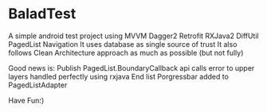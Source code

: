 # BaladTest
A simple android test project using MVVM Dagger2 Retrofit RXJava2 DiffUtil PagedList Navigation
It uses database as single source of trust
It also follows Clean Architecture approach as much as possible (but not fully)

Good news is:
    Publish PagedList.BoundaryCallback api calls error to upper layers handled perfectly using rxjava
    End list Porgressbar added to PagedListAdapter
    
Have Fun؛)
